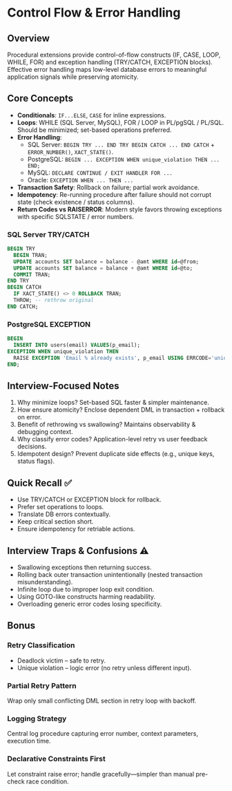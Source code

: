 # Control Flow & Error Handling

## Overview
Procedural extensions provide control-of-flow constructs (IF, CASE, LOOP, WHILE, FOR) and exception handling (TRY/CATCH, EXCEPTION blocks). Effective error handling maps low-level database errors to meaningful application signals while preserving atomicity.

## Core Concepts
- **Conditionals**: `IF...ELSE`, `CASE` for inline expressions.
- **Loops**: WHILE (SQL Server, MySQL), FOR / LOOP in PL/pgSQL / PL/SQL. Should be minimized; set-based operations preferred.
- **Error Handling**:
  - SQL Server: `BEGIN TRY ... END TRY BEGIN CATCH ... END CATCH` + `ERROR_NUMBER()`, `XACT_STATE()`.
  - PostgreSQL: `BEGIN ... EXCEPTION WHEN unique_violation THEN ... END;`
  - MySQL: `DECLARE CONTINUE / EXIT HANDLER FOR ...`
  - Oracle: `EXCEPTION WHEN ... THEN ...`
- **Transaction Safety**: Rollback on failure; partial work avoidance.
- **Idempotency**: Re-running procedure after failure should not corrupt state (check existence / status columns).
- **Return Codes vs RAISERROR**: Modern style favors throwing exceptions with specific SQLSTATE / error numbers.

### SQL Server TRY/CATCH
```sql
BEGIN TRY
  BEGIN TRAN;
  UPDATE accounts SET balance = balance - @amt WHERE id=@from;
  UPDATE accounts SET balance = balance + @amt WHERE id=@to;
  COMMIT TRAN;
END TRY
BEGIN CATCH
  IF XACT_STATE() <> 0 ROLLBACK TRAN;
  THROW; -- rethrow original
END CATCH;
```

### PostgreSQL EXCEPTION
```sql
BEGIN
  INSERT INTO users(email) VALUES(p_email);
EXCEPTION WHEN unique_violation THEN
  RAISE EXCEPTION 'Email % already exists', p_email USING ERRCODE='unique_violation';
END;
```

## Interview-Focused Notes
1. Why minimize loops? Set-based SQL faster & simpler maintenance.
2. How ensure atomicity? Enclose dependent DML in transaction + rollback on error.
3. Benefit of rethrowing vs swallowing? Maintains observability & debugging context.
4. Why classify error codes? Application-level retry vs user feedback decisions.
5. Idempotent design? Prevent duplicate side effects (e.g., unique keys, status flags).

## Quick Recall ✅
- Use TRY/CATCH or EXCEPTION block for rollback.
- Prefer set operations to loops.
- Translate DB errors contextually.
- Keep critical section short.
- Ensure idempotency for retriable actions.

## Interview Traps & Confusions ⚠️
- Swallowing exceptions then returning success.
- Rolling back outer transaction unintentionally (nested transaction misunderstanding).
- Infinite loop due to improper loop exit condition.
- Using GOTO-like constructs harming readability.
- Overloading generic error codes losing specificity.

## Bonus
### Retry Classification
- Deadlock victim – safe to retry.
- Unique violation – logic error (no retry unless different input).

### Partial Retry Pattern
Wrap only small conflicting DML section in retry loop with backoff.

### Logging Strategy
Central log procedure capturing error number, context parameters, execution time.

### Declarative Constraints First
Let constraint raise error; handle gracefully—simpler than manual pre-check race condition.
